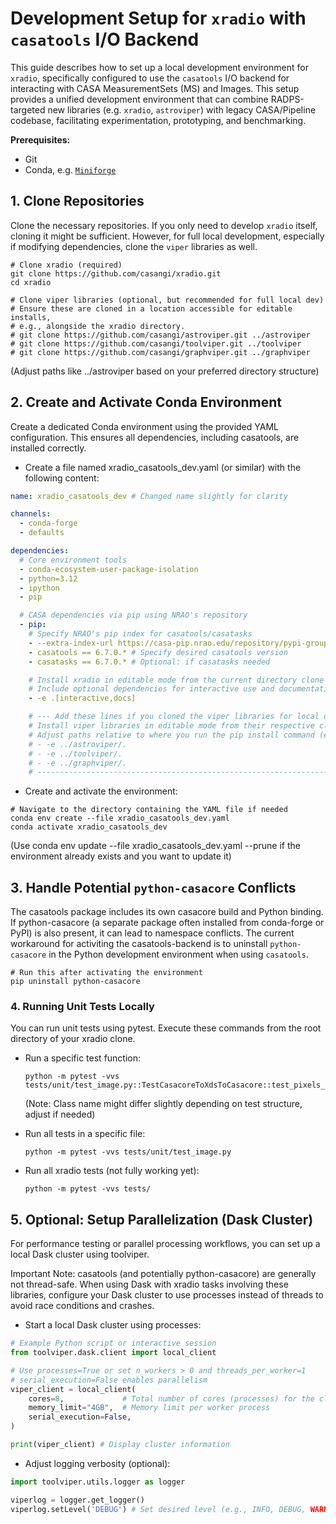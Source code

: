 
# Development Setup for `xradio` with `casatools` I/O Backend

This guide describes how to set up a local development environment for `xradio`, specifically configured to use the `casatools` I/O backend for interacting with CASA MeasurementSets (MS) and Images.
This setup provides a unified development environment that can combine RADPS-targeted new libraries (e.g. `xradio`, `astroviper`) with legacy CASA/Pipeline codebase, facilitating experimentation, prototyping, and benchmarking.

**Prerequisites:**

* Git
* Conda, e.g. [`Miniforge`](https://github.com/conda-forge/miniforge)

## 1. Clone Repositories

Clone the necessary repositories. If you only need to develop `xradio` itself, cloning it might be sufficient. However, for full local development, especially if modifying dependencies, clone the `viper` libraries as well.

```console
# Clone xradio (required)
git clone https://github.com/casangi/xradio.git
cd xradio

# Clone viper libraries (optional, but recommended for full local dev)
# Ensure these are cloned in a location accessible for editable installs,
# e.g., alongside the xradio directory.
# git clone https://github.com/casangi/astroviper.git ../astroviper
# git clone https://github.com/casangi/toolviper.git ../toolviper
# git clone https://github.com/casangi/graphviper.git ../graphviper
```

(Adjust paths like ../astroviper based on your preferred directory structure)

## 2. Create and Activate Conda Environment

Create a dedicated Conda environment using the provided YAML configuration. This ensures all dependencies, including casatools, are installed correctly.

* Create a file named xradio_casatools_dev.yaml (or similar) with the following content:

```yaml
name: xradio_casatools_dev # Changed name slightly for clarity

channels:
  - conda-forge
  - defaults

dependencies:
  # Core environment tools
  - conda-ecosystem-user-package-isolation
  - python=3.12
  - ipython
  - pip

  # CASA dependencies via pip using NRAO's repository
  - pip:
    # Specify NRAO's pip index for casatools/casatasks
    - --extra-index-url https://casa-pip.nrao.edu/repository/pypi-group/simple
    - casatools == 6.7.0.* # Specify desired casatools version
    - casatasks == 6.7.0.* # Optional: if casatasks needed

    # Install xradio in editable mode from the current directory clone
    # Include optional dependencies for interactive use and documentation
    - -e .[interactive,docs]

    # --- Add these lines if you cloned the viper libraries for local dev ---
    # Install viper libraries in editable mode from their respective clones
    # Adjust paths relative to where you run the pip install command (e.g., from within the xradio dir)
    # - -e ../astroviper/.
    # - -e ../toolviper/.
    # - -e ../graphviper/.
    # --------------------------------------------------------------------
```

* Create and activate the environment:

```console
# Navigate to the directory containing the YAML file if needed
conda env create --file xradio_casatools_dev.yaml
conda activate xradio_casatools_dev
```

(Use conda env update --file xradio_casatools_dev.yaml --prune if the environment already exists and you want to update it)

## 3. Handle Potential `python-casacore` Conflicts

The casatools package includes its own casacore build and Python binding. If python-casacore (a separate package often installed from conda-forge or PyPI) is also present, it can lead to namespace conflicts. The current workaround for activiting the casatools-backend is to uninstall `python-casacore` in the Python development environment when using `casatools`.

```console
# Run this after activating the environment
pip uninstall python-casacore
```

### 4. Running Unit Tests Locally

You can run unit tests using pytest. Execute these commands from the root directory of your xradio clone.

* Run a specific test function:

    ```console
    python -m pytest -vvs tests/unit/test_image.py::TestCasacoreToXdsToCasacore::test_pixels_and_mask
    ```

    (Note: Class name might differ slightly depending on test structure, adjust if needed)

* Run all tests in a specific file:

    ```console
    python -m pytest -vvs tests/unit/test_image.py
    ```

* Run all xradio tests (not fully working yet):

    ```console
    python -m pytest -vvs tests/
    ```

## 5. Optional: Setup Parallelization (Dask Cluster)

For performance testing or parallel processing workflows, you can set up a local Dask cluster using toolviper.

Important Note: casatools (and potentially python-casacore) are generally not thread-safe. When using Dask with xradio tasks involving these libraries, configure your Dask cluster to use processes instead of threads to avoid race conditions and crashes.

* Start a local Dask cluster using processes:

```python
# Example Python script or interactive session
from toolviper.dask.client import local_client

# Use processes=True or set n_workers > 0 and threads_per_worker=1
# serial_execution=False enables parallelism
viper_client = local_client(
    cores=8,             # Total number of cores (processes) for the cluster
    memory_limit="4GB",  # Memory limit per worker process
    serial_execution=False,
)

print(viper_client) # Display cluster information

```

* Adjust logging verbosity (optional):

```python
import toolviper.utils.logger as logger

viperlog = logger.get_logger()
viperlog.setLevel('DEBUG') # Set desired level (e.g., INFO, DEBUG, WARNING)
```
